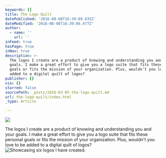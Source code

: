 ```yaml
---
keywords: []
title: The Logo Quilt
datePublished: '2016-08-08T16:39:09.835Z'
dateModified: '2016-08-08T16:39:06.477Z'
author:
  - name: ''
    url: ''
inFeed: true
hasPage: true
inNav: true
description: >-
  The logos I create are a product of knowing and understanding you and your
  goals. I make a great effort to give you a logo suite that fits these personal
  goals or fits the mission of your organization. Plus, wouldn't you love to be
  added to a digital quilt of logos?
publisher: {}
via: {}
starred: false
sourcePath: _posts/2016-03-05-the-logo-quilt.md
url: the-logo-quilt/index.html
_type: Article

---
```

![](https://s3-us-west-2.amazonaws.com/the-grid-img/p/857f3d2d6aa665039427fe589fb70e8733eecfc6.jpg)

The logos I create are a product of knowing and understanding you and your goals. I make a great effort to give you a logo suite that fits these personal goals or fits the mission of your organization. Plus, wouldn't you love to be added to a digital quilt of logos?
![Showcasing six logos I have created.](https://s3-us-west-2.amazonaws.com/the-grid-img/p/2445730833484abbe2252d7755d1856e3c88a357.jpg)